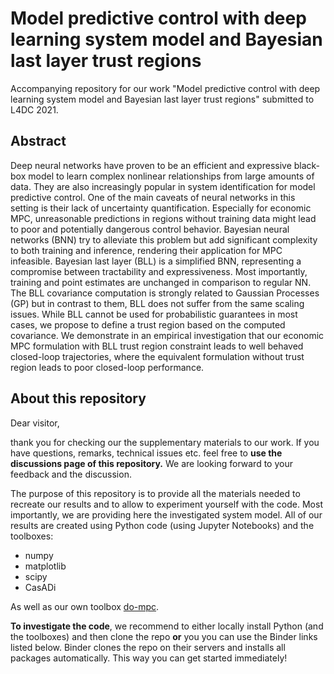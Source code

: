 # Model predictive control with deep learning system model and Bayesian last layer trust regions

Accompanying repository for our work "Model predictive control with deep learning system model and Bayesian last layer trust regions" submitted to L4DC 2021.

## Abstract

Deep neural networks have proven to be an efficient and expressive black-box model 
to learn complex nonlinear relationships from large amounts of data. 
They are also increasingly popular in system identification for model predictive control.
One of the main caveats of neural networks in this setting is their lack of uncertainty quantification.
Especially for economic MPC, unreasonable predictions in regions without training data
might lead to poor and potentially dangerous control behavior. 
Bayesian neural networks (BNN) try to alleviate this problem but add significant complexity 
to both training and inference, rendering their application for MPC infeasible. 
Bayesian last layer (BLL) is a simplified BNN, representing a compromise between tractability and expressiveness. 
Most importantly, training and point estimates are unchanged in comparison to regular NN.
The BLL covariance computation is strongly related to Gaussian Processes (GP) but in contrast to them, 
BLL does not suffer from the same scaling issues. 
While BLL cannot be used for probabilistic guarantees in most cases, 
we propose to define a trust region based on the computed covariance.
We demonstrate in an empirical investigation that our economic MPC formulation with BLL trust region 
constraint leads to well behaved closed-loop trajectories, where 
the equivalent formulation without trust region leads to poor closed-loop performance.

## About this repository

Dear visitor, 

thank you for checking our the supplementary materials to our work. 
If you have questions, remarks, technical issues etc. feel free to **use the discussions page of this repository.**
We are looking forward to your feedback and the discussion. 

The purpose of this repository is to provide all the materials needed to recreate our results and to allow to experiment yourself with the code. 
Most importantly, we are providing here the investigated system model.
All of our results are created using Python code (using Jupyter Notebooks) and the toolboxes:

- numpy
- matplotlib
- scipy
- CasADi

As well as our own toolbox [do-mpc](www.do-mpc.com).

**To investigate the code**, we recommend to either locally install Python (and the toolboxes) and then clone the repo **or** you you can use the Binder links listed below. Binder clones the repo on their servers and installs all packages automatically. This way you can get started immediately! 
